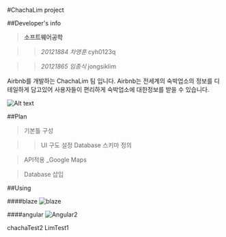 #ChachaLim project

##Developer's info
>__소프트웨어공학__

>>_20121884 차영훈_ cyh0123q

>>_20121865 임종식_ jongsiklim

Airbnb를 개발하는 ChachaLim 팀 입니다.
Airbnb는 전세계의 숙박업소의 정보를 디테일하게 담고있어 사용자들이 편리하게 숙박업소에 대한정보를 받을 수 있습니다.

![Alt text](https://a2.muscache.com/airbnb/static/logos/belo-1200x630-a0d52af6aba9463c82017da13912f19f.png)


##Plan
>기본틀 구성

>> UI 구도 설정
>> Database 스키마 정의

> API적용 _Google Maps

> Database 삽입


##Using

####blaze
![blaze](http://blazejs.org/logo/logo.png)

####angular
![Angular2](http://www.whiteoctoberevents.co.uk/perch/resources/angular.svg)


chachaTest2
LimTest1

